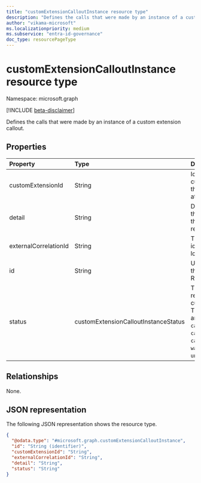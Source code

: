 ```yaml
---
title: "customExtensionCalloutInstance resource type"
description: "Defines the calls that were made by an instance of a custom extension callout."
author: "vikama-microsoft"
ms.localizationpriority: medium
ms.subservice: "entra-id-governance"
doc_type: resourcePageType
---
```


# customExtensionCalloutInstance resource type

Namespace: microsoft.graph

[!INCLUDE [beta-disclaimer](../../includes/beta-disclaimer.md)]

Defines the calls that were made by an instance of a custom extension callout.

## Properties
|Property|Type|Description|
|:---|:---|:---|
|customExtensionId|String|Identification of the custom extension that was triggered at this instance.|
|detail|String|Details provided by the logic app during the callback of the request instance.|
|externalCorrelationId|String|The unique run identifier for the logic app.|
|id|String|Unique identifier for the callout instance. Read-only.|
|status|customExtensionCalloutInstanceStatus| The status of the request to the custom extension. The possible values are: `calloutSent`, `callbackReceived`, `calloutFailed`, `callbackTimedOut`, `waitingForCallback`, `unknownFutureValue`.|

## Relationships
None.

## JSON representation
The following JSON representation shows the resource type.
<!-- {
  "blockType": "resource",
  "@odata.type": "microsoft.graph.customExtensionCalloutInstance"
}
-->
``` json
{
  "@odata.type": "#microsoft.graph.customExtensionCalloutInstance",
  "id": "String (identifier)",
  "customExtensionId": "String",
  "externalCorrelationId": "String",
  "detail": "String",
  "status": "String"
}
```


